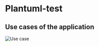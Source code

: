 # Plantuml-test

## Use cases of the application
![Use case](https://www.plantuml.com/plantuml/proxy?cache=no&src=./arrudalabs/plantuml-test/raw/main/usecase.puml)
